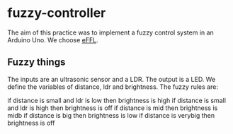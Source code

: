 # fuzzy-controller
The aim of this practice was to implement a fuzzy control system in an Arduino Uno. We choose [eFFL](https://github.com/zerokol/eFLL).

## Fuzzy things
The inputs are an ultrasonic sensor and a LDR. The output is a LED. We define the variables of distance, ldr and brightness. The fuzzy rules are:

if distance is small and ldr is low then brightness is high
if distance is small and ldr is high then brightness is off
if distance is mid then brightness is midb
if distance is big then brightness is low
if distance is verybig then brightness is off
